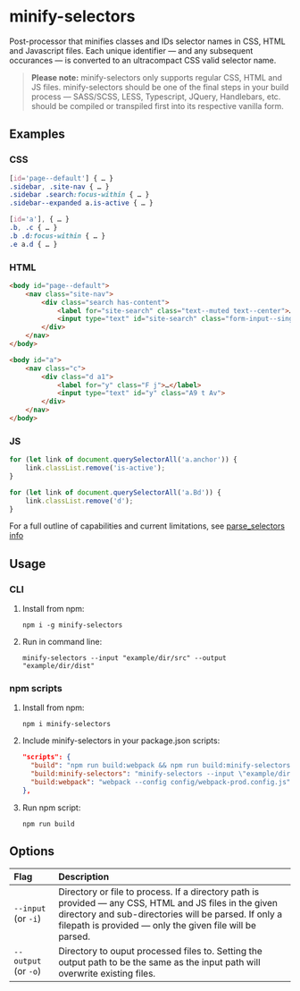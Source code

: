 # minify-selectors

Post-processor that minifies classes and IDs selector names in CSS, HTML and Javascript files. Each unique identifier — and any subsequent occurances — is converted to an ultracompact CSS valid selector name.

> **Please note:**
minify-selectors only supports regular CSS, HTML and JS files. minify-selectors should be one of the final steps in your build process — SASS/SCSS, LESS, Typescript, JQuery, Handlebars, etc. should be compiled or transpiled first into its respective vanilla form.


## Examples

### CSS
```css
[id='page--default'] { … }
.sidebar, .site-nav { … }
.sidebar .search:focus-within { … }
.sidebar--expanded a.is-active { … }
```

```css
[id='a'], { … }
.b, .c { … }
.b .d:focus-within { … }
.e a.d { … }
```

### HTML
```html
<body id="page--default">
    <nav class="site-nav">
        <div class="search has-content">
            <label for="site-search" class="text--muted text--center">…</label>
            <input type="text" id="site-search" class="form-input--single form-input--lg border--thick">
        </div>
    </nav>
</body>
```

```html
<body id="a">
    <nav class="c">
        <div class="d a1">
            <label for="y" class="F j">…</label>
            <input type="text" id="y" class="A9 t Av">
        </div>
    </nav>
</body>
```

### JS
```js
for (let link of document.querySelectorAll('a.anchor')) {
    link.classList.remove('is-active');
}
```

```js
for (let link of document.querySelectorAll('a.Bd')) {
    link.classList.remove('d');
}
```

For a full outline of capabilities and current limitations, see [parse_selectors info](crates/parse_selectors/info.md)


## Usage

### CLI

1. Install from npm:
	```shell
	npm i -g minify-selectors
	```

2. Run in command line:
	```shell
	minify-selectors --input "example/dir/src" --output "example/dir/dist"
	```

### npm scripts

1. Install from npm:
	```shell
	npm i minify-selectors
	```

2. Include minify-selectors in your package.json scripts:
	```json
	"scripts": {
	  "build": "npm run build:webpack && npm run build:minify-selectors",
	  "build:minify-selectors": "minify-selectors --input \"example/dir/src/\" --output \"example/dir/dist/\"",
	  "build:webpack": "webpack --config config/webpack-prod.config.js"
	},
	```

2. Run npm script:
	```shell
	npm run build
	```


## Options

| Flag  | Description  |
|:------|:-------------|
| `--input` (or&nbsp;`-i`) | Directory or file to process. If a directory path is provided — any CSS, HTML and JS files in the given directory and sub-directories will be parsed. If only a filepath is provided — only the given file will be parsed. |
| `--output` (or&nbsp;`-o`) | Directory to ouput processed files to. Setting the output path to be the same as the input path will overwrite existing files. |
